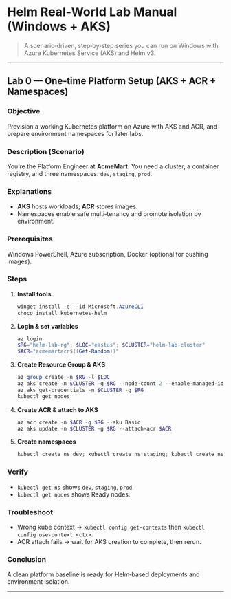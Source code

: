 # Helm Real‑World Lab Manual (Windows + AKS)

> A scenario‑driven, step‑by‑step series you can run on Windows with Azure Kubernetes Service (AKS) and Helm v3. 

---

## Lab 0 — One‑time Platform Setup (AKS + ACR + Namespaces)

### Objective

Provision a working Kubernetes platform on Azure with AKS and ACR, and prepare environment namespaces for later labs.

### Description (Scenario)

You’re the Platform Engineer at **AcmeMart**. You need a cluster, a container registry, and three namespaces: `dev`, `staging`, `prod`.

### Explanations

* **AKS** hosts workloads; **ACR** stores images.
* Namespaces enable safe multi‑tenancy and promote isolation by environment.

### Prerequisites

Windows PowerShell, Azure subscription, Docker (optional for pushing images).

### Steps

1. **Install tools**

   ```powershell
   winget install -e --id Microsoft.AzureCLI
   choco install kubernetes-helm
   ```
2. **Login & set variables**

   ```powershell
   az login
   $RG="helm-lab-rg"; $LOC="eastus"; $CLUSTER="helm-lab-cluster"
   $ACR="acmemartacr$((Get-Random))"
   ```
3. **Create Resource Group & AKS**

   ```powershell
   az group create -n $RG -l $LOC
   az aks create -n $CLUSTER -g $RG --node-count 2 --enable-managed-identity
   az aks get-credentials -n $CLUSTER -g $RG
   kubectl get nodes
   ```
4. **Create ACR & attach to AKS**

   ```powershell
   az acr create -n $ACR -g $RG --sku Basic
   az aks update -n $CLUSTER -g $RG --attach-acr $ACR
   ```
5. **Create namespaces**

   ```powershell
   kubectl create ns dev; kubectl create ns staging; kubectl create ns prod
   ```

### Verify

* `kubectl get ns` shows `dev`, `staging`, `prod`.
* `kubectl get nodes` shows Ready nodes.

### Troubleshoot

* Wrong kube context → `kubectl config get-contexts` then `kubectl config use-context <ctx>`.
* ACR attach fails → wait for AKS creation to complete, then rerun.

### Conclusion

A clean platform baseline is ready for Helm‑based deployments and environment isolation.

---
